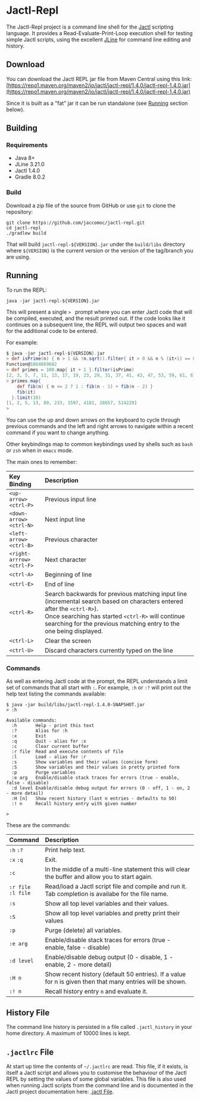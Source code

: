 # Jactl-Repl

The Jactl-Repl project is a command line shell for the [Jactl](https://jactl.io) scripting
language.
It provides a Read-Evaluate-Print-Loop execution shell for testing simple Jactl scripts, using the excellent
[JLine](https://github.com/jline/jline3) for command line editing and history.

## Download

You can download the Jactl REPL jar file from Maven Central using this link:
[https://repo1.maven.org/maven2/io/jactl/jactl-repl/1.4.0/jactl-repl-1.4.0.jar](https://repo1.maven.org/maven2/io/jactl/jactl-repl/1.4.0/jactl-repl-1.4.0.jar)

Since it is built as a "fat" jar it can be run standalone (see [Running](#Running) section below).

## Building

### Requirements

* Java 8+
* JLine 3.21.0
* Jactl 1.4.0
* Gradle 8.0.2

### Build

Download a zip file of the source from GitHub or use `git` to clone the repository: 

```shell
git clone https://github.com/jaccomoc/jactl-repl.git
cd jactl-repl
./gradlew build
```

That will build `jactl-repl-${VERSION}.jar` under the `build/libs` directory where `${VERSION}` is the current version
or the version of the tag/branch you are using.

## Running

To run the REPL:
```shell
java -jar jactl-repl-${VERSION}.jar
```

This will present a single `> ` prompt where you can enter Jactl code that will be compiled, executed, and the
result printed out.
If the code looks like it continues on a subsequent line, the REPL will output two spaces and wait for the additional
code to be entered.

For example:
```groovy
$ java -jar jactl-repl-${VERSION}.jar
> def isPrime(n) { n > 1 && !n.sqrt().filter{ it > 0 && n % (it+1) == 0 } }
Function@1864869682
> def primes = 100.map{ it + 1 }.filter(isPrime)
[2, 3, 5, 7, 11, 13, 17, 19, 23, 29, 31, 37, 41, 43, 47, 53, 59, 61, 67, 71, 73, 79, 83, 89, 97]
> primes.map{
    def fib(n) { n <= 2 ? 1 : fib(n - 1) + fib(n - 2) }
    fib(it)
  }.limit(10)
[1, 2, 5, 13, 89, 233, 1597, 4181, 28657, 514229]
>
```

You can use the up and down arrows on the keyboard to cycle through previous commands and the left and right arrows
to navigate within a recent command if you want to change anything.

Other keybindings map to common keybindings used by shells such as `bash` or `zsh` when in `emacs` mode.

The main ones to remember:

| Key Binding                      | Description                                                                                                                                                                                                                                            |
|:---------------------------------|:-------------------------------------------------------------------------------------------------------------------------------------------------------------------------------------------------------------------------------------------------------|
| `<up-arrow>`<br/>`<ctrl-P>`      | Previous input line                                                                                                                                                                                                                                    |
| `<down-arrow>`<br/>`<ctrl-N>`    | Next input line
| `<left-arrow>`<br/>`<ctrl-B>`    | Previous character
| `<right-arrrow>`<br/>`<ctrl-F>`  | Next character
| `<ctrl-A>`                       | Beginning of line                                                                                                                                                                                                                                      |
 | `<ctrl-E>`                       | End of line                                                                                                                                                                                                                                            |
| `<ctrl-R>`                       | Search backwards for previous matching input line (incremental search based on characters entered after the `<ctrl-R>`).<br/>Once searching has started `<ctrl-R>` will continue searching for the previous matching entry to the one being displayed. |
 | `<ctrl-L>`                       | Clear the screen                                                                                                                                                                                                                                       | 
 | `<ctrl-U>`                       | Discard characters currently typed on the line                                                                                                                                                                                                         |

### Commands

As well as entering Jactl code at the prompt, the REPL understands a limit set of commands that all start with `:`.
For example, `:h` or `:?` will print out the help text listing the commands available:
```
$ java -jar build/libs/jactl-repl-1.4.0-SNAPSHOT.jar
> :h

Available commands:
  :h       Help - print this text
  :?       Alias for :h
  :x       Exit
  :q       Quit - alias for :x
  :c       Clear current buffer
  :r file  Read and execute contents of file
  :l       Load - alias for :r
  :s       Show variables and their values (concise form)
  :S       Show variables and their values in pretty printed form
  :p       Purge variables
  :e arg   Enable/disable stack traces for errors (true - enable, false - disable)
  :d level Enable/disable debug output for errors (0 - off, 1 - on, 2 - more detail)
  :H [n]   Show recent history (last n entries - defaults to 50)
  :! n     Recall history entry with given number

>
```

These are the commands:

| Command                  | Description                                                                                               |
|:-------------------------|:----------------------------------------------------------------------------------------------------------|
| `:h` `:?`                | Print help text.                                                                                          |
| `:x` `:q`                | Exit.                                                                                                     |
| `:c`                     | In the middle of a multi-line statement this will clear the buffer and allow you to start again.          |
| `:r file`<br/> `:l file` | Read/load a Jactl script file and compile and run it. Tab completion is availabe for the file name.       |
| `:s`                     | Show all top level variables and their values.                                                            |
 | `:S`                     | Show all top level variables and pretty print their values                                                |
 | `:p`                     | Purge (delete) all variables.                                                                             |
| `:e arg`                 | Enable/disable stack traces for errors (true - enable, false - disable)                                   |
| `:d level`               | Enable/disable debug output (0 - disable, 1 - enable, 2 - more detail)                                    |
 | `:H n`                   | Show recent history (default 50 entries). If a value for n is given then that many entries will be shown. |
 | `:! n`                   | Recall history entry `n` and evaluate it.                                                                 |

## History File

The command line history is persisted in a file called `.jactl_history` in your home directory.
A maximum of 10000 lines is kept.

## `.jactlrc` File

At start up time the contents of `~/.jactlrc` are read.
This file, if it exists, is itself a Jactl script and allows you to customise the behaviour of the Jactl REPL
by setting the values of some global variables.
This file is also used when running Jactl scripts from the command line and is documented in the Jactl project
documentation here: [.jactl File](https://jactl.io/command-line-scripts#jactlrc-file).
